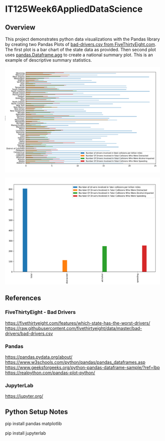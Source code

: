 # IT125Week6AppliedDataScience 
## Overview
This project demonstrates python data visualizations with the Pandas library by creating two Pandas Plots of [bad-drivers.csv from FiveThirtyEight.com](https://raw.githubusercontent.com/fivethirtyeight/data/master/bad-drivers/bad-drivers.csv).   The first plot is a bar chart of the state data as provided.  Then second plot uses [pandas.Dataframe.agg](https://pandas.pydata.org/docs/reference/api/pandas.DataFrame.agg.html) to create a national summary plot.   This is an example of descriptive summary statistics.

![2012 - Number Of Drivers Involved In Fatal Collisions By State](plot_bad_drivers_states.png?raw=true)

![2012 - Number Of Drivers Involved In Fatal Collisions By State](plot_bad_drivers_national.png?raw=true)


## References
### FiveThirtyEight - Bad Drivers 
https://fivethirtyeight.com/features/which-state-has-the-worst-drivers/
https://raw.githubusercontent.com/fivethirtyeight/data/master/bad-drivers/bad-drivers.csv

### Pandas
https://pandas.pydata.org/about/
https://www.w3schools.com/python/pandas/pandas_dataframes.asp
https://www.geeksforgeeks.org/python-pandas-dataframe-sample/?ref=lbp
https://realpython.com/pandas-plot-python/

### JupyterLab
https://jupyter.org/

## Python Setup Notes
pip install pandas matplotlib

pip install jupyterlab